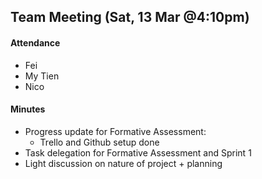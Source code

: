 ## Team Meeting (Sat, 13 Mar @4:10pm)

#### Attendance
- Fei
- My Tien
- Nico

#### Minutes
- Progress update for Formative Assessment:
  - Trello and Github setup done
- Task delegation for Formative Assessment and Sprint 1
- Light discussion on nature of project + planning
